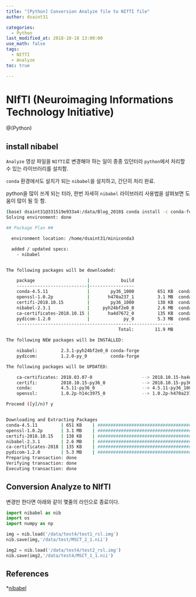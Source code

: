 ```yaml
---
title: "[Python] Conversion Analyze file to NIfTI file"
author: dsaint31

categories: 
  - Python
last_modified_at: 2018-10-18 13:00:00
use_math: false
tags: 
  - NIfTI
  - Analyze
toc: true

---
```


# NIfTI (Neuroimaging Informations Technology Initiative)

@(Python)

## install nibabel 
`Analyze` 영상 파일을 `NIfTI`로 변경해야 하는 일이 종종 있던터라 `python`에서 처리할 수 있는 라이브러리를 설치함.

`conda` 환경에서도 설치가 되는 `nibabel`을 설치하고, 간단히 처리 완료.

python을 많이 쓰게 되는 터라, 한번 자세히 `nibabel` 라이브러리 사용법을 살펴보면 도움이 많이 될 듯 함.

```bash
(base) dsaint31@331519e933a4:/data/Blog_2018$ conda install -c conda-forge nibabel
Solving environment: done

## Package Plan ##

  environment location: /home/dsaint31/miniconda3

  added / updated specs:
    - nibabel


The following packages will be downloaded:

    package                    |            build
    ---------------------------|-----------------
    conda-4.5.11               |        py36_1000         651 KB  conda-forge
    openssl-1.0.2p             |       h470a237_1         3.1 MB  conda-forge
    certifi-2018.10.15         |        py36_1000         138 KB  conda-forge
    nibabel-2.3.1              |     pyh24bf2e0_0         2.6 MB  conda-forge
    ca-certificates-2018.10.15 |       ha4d7672_0         135 KB  conda-forge
    pydicom-1.2.0              |             py_0         5.3 MB  conda-forge
    ------------------------------------------------------------
                                           Total:        11.9 MB

The following NEW packages will be INSTALLED:

    nibabel:         2.3.1-pyh24bf2e0_0 conda-forge
    pydicom:         1.2.0-py_0         conda-forge

The following packages will be UPDATED:

    ca-certificates: 2018.03.07-0                   --> 2018.10.15-ha4d7672_0 conda-forge
    certifi:         2018.10.15-py36_0              --> 2018.10.15-py36_1000  conda-forge
    conda:           4.5.11-py36_0                  --> 4.5.11-py36_1000      conda-forge
    openssl:         1.0.2p-h14c3975_0              --> 1.0.2p-h470a237_1     conda-forge

Proceed ([y]/n)? y


Downloading and Extracting Packages
conda-4.5.11         | 651 KB    | ############################################################################# | 100%
openssl-1.0.2p       | 3.1 MB    | ############################################################################# | 100%
certifi-2018.10.15   | 138 KB    | ############################################################################# | 100%
nibabel-2.3.1        | 2.6 MB    | ############################################################################# | 100%
ca-certificates-2018 | 135 KB    | ############################################################################# | 100%
pydicom-1.2.0        | 5.3 MB    | ############################################################################# | 100%
Preparing transaction: done
Verifying transaction: done
Executing transaction: done
```

## Conversion Analyze to NIfTI
변경만 한다면 아래와 같이 몇줄의 라인으로 종료이다.

```python
import nibabel as nib
import os
import numpy as np

img = nib.load('/data/test4/test1_rsl.img')
nib.save(img,'/data/test/MSCT_2_1.nii')

img2 = nib.load('/data/test4/test2_rsl.img')
nib.save(img2,'/data/test4/MSCT_1_1.nii')
```

## References 
*[nibabel](http://nipy.org/nibabel/nibabel_images.html#loading-and-saving)
